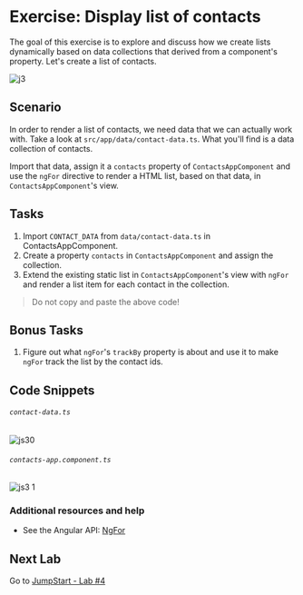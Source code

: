 # Exercise: Display list of contacts

The goal of this exercise is to explore and discuss how we create lists dynamically based on data collections that derived from a component's property. Let's create a list of contacts.

![j3](https://user-images.githubusercontent.com/210413/46899611-92322480-cef1-11e8-92ae-5056f48248c7.png)


## Scenario

In order to render a list of contacts, we need data that we can actually work with. Take a look at `src/app/data/contact-data.ts`. What you'll find is a data collection of contacts.



Import that data, assign it a `contacts` property of `ContactsAppComponent` and use the `ngFor` directive to render a HTML list, based on that data, in `ContactsAppComponent`'s view.

## Tasks

1. Import `CONTACT_DATA` from `data/contact-data.ts` in ContactsAppComponent.
2. Create a property `contacts` in `ContactsAppComponent` and assign the collection.
3. Extend the existing static list in `ContactsAppComponent`'s view with `ngFor` and render a list item for each contact in the collection.

> Do not copy and paste the above code!

## Bonus Tasks

1. Figure out what `ngFor`'s `trackBy` property is about and use it to make `ngFor` track the list by the contact ids.

## Code Snippets

###### `contact-data.ts`

![js30](https://user-images.githubusercontent.com/210413/46899281-cc012c00-ceed-11e8-9c91-b8ec2ae9fe3f.png)

###### `contacts-app.component.ts`

![js3 1](https://user-images.githubusercontent.com/210413/46899218-12a25680-ceed-11e8-90cc-cffd8ba8c81c.png)


### Additional resources and help

- See the Angular API: [NgFor](https://angular.io/guide/template-syntax#ngfor)

## Next Lab

Go to [JumpStart - Lab #4](exercise-4_introduce-contactsservice.md)

